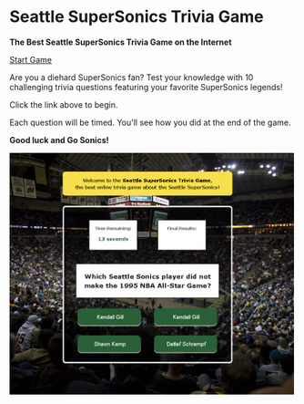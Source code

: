 # Seattle SuperSonics Trivia Game
**The Best Seattle SuperSonics Trivia Game on the Internet**

[Start Game](https://sharebot-joe.github.io/TriviaGame/ "Seattle SuperSonics Trivia Game")

Are you a diehard SuperSonics fan? Test your knowledge with 10 challenging trivia questions featuring your favorite SuperSonics legends!

Click the link above to begin.

Each question will be timed. You'll see how you did at the end of the game.

**Good luck and Go Sonics!**

<img src="assets/images/sonicstrivia.jpg" alt="alt text" width="500">
